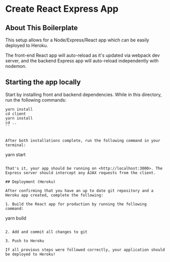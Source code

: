 # Create React Express App

## About This Boilerplate

This setup allows for a Node/Express/React app which can be easily deployed to Heroku.

The front-end React app will auto-reload as it's updated via webpack dev server, and the backend Express app will auto-reload independently with nodemon.

## Starting the app locally

Start by installing front and backend dependencies. While in this directory, run the following commands:


```
yarn install
cd client
yarn install
cd ..
``


After both installations complete, run the following command in your terminal:

```
yarn start
```

That's it, your app should be running on <http://localhost:3000>. The Express server should intercept any AJAX requests from the client.

## Deployment (Heroku)

After confirming that you have an up to date git repository and a Heroku app created, complete the following:

1. Build the React app for production by running the following command:

```
yarn build
```

2. Add and commit all changes to git

3. Push to Heroku

If all previous steps were followed correctly, your application should be deployed to Heroku!
